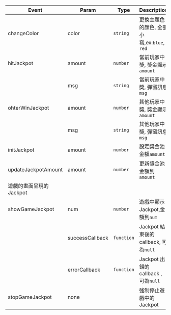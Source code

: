 | Event              | Param      | Type           | Description                    |
| -------------------| ---------- | ---------------| ------------------------------|
| changeColor        | color      | `string`     | 更換主題色的顏色, 全部小寫,ex:`blue`, `red` |
| hitJackpot         | amount       | `number`    | 當前玩家中獎, 獎金顯示`amount` |
|                               | msg       | `string`    | 當前玩家中獎, 彈窗訊息`msg` |
| ohterWinJackpot    | amount       | `number`    | 其他玩家中獎, 獎金顯示`amount` |
|                               | msg       | `string`    | 其他玩家中獎, 彈窗訊息`msg` |
| initJackpot        | amount       | `number`    | 設定獎金池金額`amount`  |
| updateJackpotAmount | amount      | `number`    | 更新獎金池金額到`amount` |
|遊戲的畫面呈現的 Jackpot|
| showGameJackpot      | num      | `number`    | 遊戲中顯示Jackpot,金額到`num` |
|                      | successCallback|`function` | Jackpot 結束後的callback, 可為`null` |
|                      | errorCallback|`function` | Jackpot 出錯的callback , 可為`null`|
| stopGameJackpot |  none     |     | 強制停止遊戲中的Jackpot |
